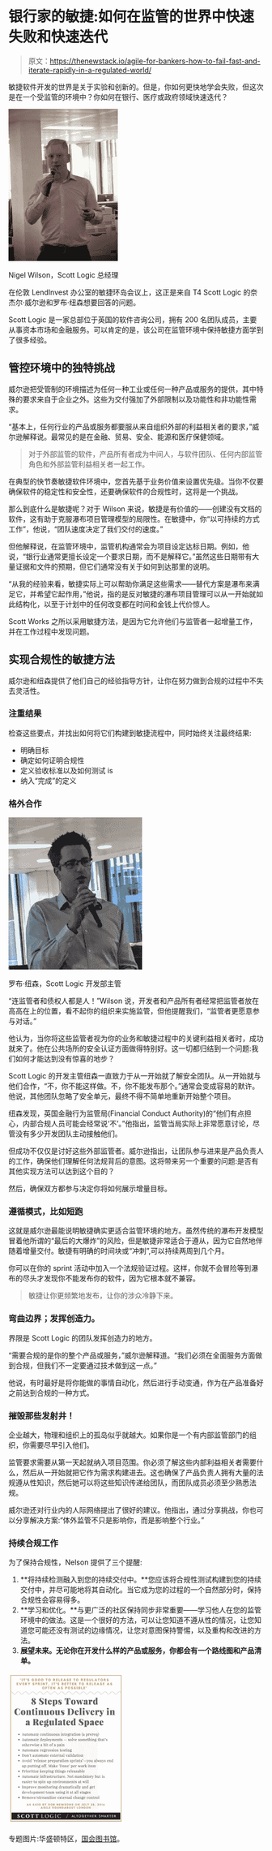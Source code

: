 # 银行家的敏捷:如何在监管的世界中快速失败和快速迭代

> 原文：<https://thenewstack.io/agile-for-bankers-how-to-fail-fast-and-iterate-rapidly-in-a-regulated-world/>

敏捷软件开发的世界是关于实验和创新的。但是，你如何更快地学会失败，但这次是在一个受监管的环境中？你如何在银行、医疗或政府领域快速迭代？

![nigel-wilson](img/9834716e91510aa4433c43fcb740ac59.png)

Nigel Wilson，Scott Logic 总经理

在伦敦 LendInvest 办公室的敏捷环岛会议上，这正是来自 T4 Scott Logic 的奈杰尔·威尔逊和罗布·纽森想要回答的问题。

Scott Logic 是一家总部位于英国的软件咨询公司，拥有 200 名团队成员，主要从事资本市场和金融服务。可以肯定的是，该公司在监管环境中保持敏捷方面学到了很多经验。

## 管控环境中的独特挑战

威尔逊把受管制的环境描述为任何一种工业或任何一种产品或服务的提供，其中特殊的要求来自于企业之外。这些为交付强加了外部限制以及功能性和非功能性需求。

“基本上，任何行业的产品或服务都要服从来自组织外部的利益相关者的要求，”威尔逊解释说。最常见的是在金融、贸易、安全、能源和医疗保健领域。

> 对于外部监管的软件，产品所有者成为中间人，与软件团队、任何内部监管角色和外部监管利益相关者一起工作。

在典型的快节奏敏捷软件环境中，您首先基于业务价值来设置优先级。当你不仅要确保软件的稳定性和安全性，还要确保软件的合规性时，这将是一个挑战。

那么到底什么是敏捷呢？对于 Wilson 来说，敏捷是有价值的——创建没有文档的软件，这有助于克服瀑布项目管理模型的局限性。在敏捷中，你“以可持续的方式工作”，他说，“团队速度决定了我们交付的速度。”

但他解释说，在监管环境中，监管机构通常会为项目设定达标日期。例如，他说，“银行业通常更擅长设定一个要求日期，而不是解释它。”虽然这些日期带有大量证据和文件的预期，但它们通常没有关于如何到达那里的说明。

“从我的经验来看，敏捷实际上可以帮助你满足这些需求——替代方案是瀑布来满足它，并希望它起作用，”他说，指的是反对敏捷的瀑布项目管理可以从一开始就如此结构化，以至于计划中的任何改变都在时间和金钱上代价惊人。

Scott Works 之所以采用敏捷方法，是因为它允许他们与监管者一起增量工作，并在工作过程中发现问题。

## 实现合规性的敏捷方法

威尔逊和纽森提供了他们自己的经验指导方针，让你在努力做到合规的过程中不失去灵活性。

### 注重结果

检查这些要点，并找出如何将它们构建到敏捷流程中，同时始终关注最终结果:

*   明确目标
*   确定如何证明合规性
*   定义验收标准以及如何测试 is
*   纳入“完成”的定义

### 格外合作

![rob-newsome](img/1f3db7087020a12a3f22a62cadcaeb4f.png)

罗布·纽森，Scott Logic 开发部主管

“连监管者和债权人都是人！”Wilson 说，开发者和产品所有者经常把监管者放在高高在上的位置，看不起你的组织来实施监管，但他提醒我们，“监管者更愿意参与对话。”

他认为，当你将这些监管者视为你的业务和敏捷过程中的关键利益相关者时，成功就来了。他在公共场所的安全认证方面做得特别好。这一切都归结到一个问题:我们如何才能达到没有惊喜的地步？

Scott Logic 的开发主管纽森一直致力于从一开始就了解安全团队。从一开始就与他们合作，“不，你不能这样做。不，你不能发布那个。”通常会变成容易的默许。他说，其他团队忽略了安全单元，最终不得不简单地重新开始整个项目。

纽森发现，英国金融行为监管局(Financial Conduct Authority)的“他们有点担心，内部合规人员可能会经常说‘不’。”他指出，监管当局实际上非常愿意讨论，尽管没有多少开发团队主动接触他们。

但成功不仅仅是讨好这些外部监管者。威尔逊指出，让团队参与进来是产品负责人的工作，确保他们理解任何法规背后的意图。这将带来另一个重要的问题:是否有其他实现方法可以达到这个目的？

然后，确保双方都参与决定你将如何展示增量目标。

### **遵循模式，比如短跑**

这就是威尔逊最能说明敏捷确实更适合监管环境的地方。虽然传统的瀑布开发模型冒着他所谓的“最后的大爆炸”的风险，但是敏捷非常适合于遵从，因为它自然地伴随着增量交付。敏捷有明确的时间块或“冲刺”,可以持续两周到几个月。

你可以在你的 sprint 活动中加入一个法规验证过程。这样，你就不会冒险等到瀑布的尽头才发现你不能发布你的软件，因为它根本就不兼容。

> 敏捷让你更频繁地发布，让你的涉众冷静下来。

### 弯曲边界；发挥创造力。

界限是 Scott Logic 的团队发挥创造力的地方。

“需要合规的是你的整个产品或服务，”威尔逊解释道。“我们必须在全面服务方面做到合规，但我们不一定要通过技术做到这一点。”

他说，有时最好是将你能做的事情自动化，然后进行手动变通，作为在产品准备好之前达到合规的一种方式。

### 摧毁那些发射井！

企业越大，物理和组织上的孤岛似乎就越大。如果你是一个有内部监管部门的组织，你需要尽早引入他们。

监管要求需要从第一天起就纳入项目范围。你必须了解这些内部利益相关者需要什么，然后从一开始就把它作为需求构建进去。这也确保了产品负责人拥有大量的法规遵从性知识，然后她可以将这些知识传递给团队，而团队成员必须至少熟悉法规。

威尔逊还对行业内的人际网络提出了很好的建议。他指出，通过分享挑战，你也可以分享解决方案:“体外监管不只是影响你，而是影响整个行业。”

### **持续合规工作**

为了保持合规性，Nelson 提供了三个提醒:

1.  **将持续检测融入到您的持续交付中。**您应该将合规性测试构建到您的持续交付中，并尽可能地将其自动化。当它成为您的过程的一个自然部分时，保持合规性会容易得多。
2.  **学习和优化。**与更广泛的社区保持同步非常重要——学习他人在您的监管环境中的做法。这是一个很好的方法，可以让您知道不遵从性的情况，让您知道您可能还没有测试的边缘情况，让您对意图保持警惕，以及重构和改进的方法。
3.  **展望未来。无论你在开发什么样的产品或服务，你都会有一个路线图和产品清单。**

![continuous-delivery-regulatory-environment](img/e781686f690fa8549f35dc754e3d24a1.png)

专题图片:华盛顿特区，[国会图书馆](http://www.loc.gov/pictures/item/dc0641.photos.030358p/)。

<svg xmlns:xlink="http://www.w3.org/1999/xlink" viewBox="0 0 68 31" version="1.1"><title>Group</title> <desc>Created with Sketch.</desc></svg>